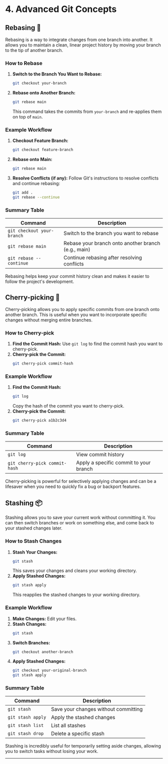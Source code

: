 # 4. Advanced Git Concepts

## Rebasing 🔄

Rebasing is a way to integrate changes from one branch into another. It allows you to maintain a clean, linear project history by moving your branch to the tip of another branch.

### How to Rebase

1. **Switch to the Branch You Want to Rebase:**
   ```sh
   git checkout your-branch
   ```
2. **Rebase onto Another Branch:**
   ```sh
   git rebase main
   ```
   This command takes the commits from `your-branch` and re-applies them on top of `main`.

### Example Workflow

1. **Checkout Feature Branch:**
   ```sh
   git checkout feature-branch
   ```
2. **Rebase onto Main:**
   ```sh
   git rebase main
   ```
3. **Resolve Conflicts (if any):**
   Follow Git's instructions to resolve conflicts and continue rebasing:
   ```sh
   git add .
   git rebase --continue
   ```

### Summary Table

| Command                       | Description                                           |
|-------------------------------|-------------------------------------------------------|
| `git checkout your-branch`    | Switch to the branch you want to rebase               |
| `git rebase main`             | Rebase your branch onto another branch (e.g., main)   |
| `git rebase --continue`       | Continue rebasing after resolving conflicts           |

Rebasing helps keep your commit history clean and makes it easier to follow the project's development.

## Cherry-picking 🍒

Cherry-picking allows you to apply specific commits from one branch onto another branch. This is useful when you want to incorporate specific changes without merging entire branches.

### How to Cherry-pick

1. **Find the Commit Hash:** Use `git log` to find the commit hash you want to cherry-pick.
2. **Cherry-pick the Commit:**
   ```sh
   git cherry-pick commit-hash
   ```

### Example Workflow

1. **Find the Commit Hash:**
   ```sh
   git log
   ```
   Copy the hash of the commit you want to cherry-pick.
2. **Cherry-pick the Commit:**
   ```sh
   git cherry-pick a1b2c3d4
   ```

### Summary Table

| Command                          | Description                         |
|----------------------------------|-------------------------------------|
| `git log`                        | View commit history                 |
| `git cherry-pick commit-hash`    | Apply a specific commit to your branch|

Cherry-picking is powerful for selectively applying changes and can be a lifesaver when you need to quickly fix a bug or backport features.

## Stashing 📦

Stashing allows you to save your current work without committing it. You can then switch branches or work on something else, and come back to your stashed changes later.

### How to Stash Changes

1. **Stash Your Changes:**
   ```sh
   git stash
   ```
   This saves your changes and cleans your working directory.
2. **Apply Stashed Changes:**
   ```sh
   git stash apply
   ```
   This reapplies the stashed changes to your working directory.

### Example Workflow

1. **Make Changes:** Edit your files.
2. **Stash Changes:**
   ```sh
   git stash
   ```
3. **Switch Branches:**
   ```sh
   git checkout another-branch
   ```
4. **Apply Stashed Changes:**
   ```sh
   git checkout your-original-branch
   git stash apply
   ```

### Summary Table

| Command                | Description                            |
|------------------------|----------------------------------------|
| `git stash`            | Save your changes without committing   |
| `git stash apply`      | Apply the stashed changes              |
| `git stash list`       | List all stashes                       |
| `git stash drop`       | Delete a specific stash                |

Stashing is incredibly useful for temporarily setting aside changes, allowing you to switch tasks without losing your work.

---
